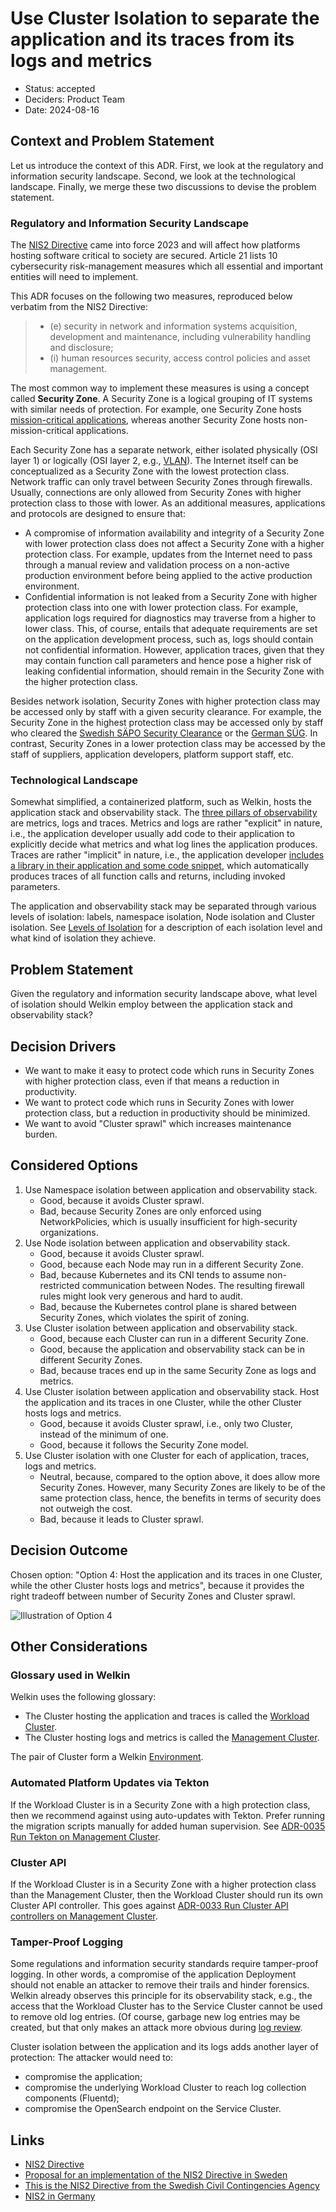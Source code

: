 # Use Cluster Isolation to separate the application and its traces from its logs and metrics

- Status: accepted
- Deciders: Product Team
- Date: 2024-08-16

## Context and Problem Statement

Let us introduce the context of this ADR.
First, we look at the regulatory and information security landscape.
Second, we look at the technological landscape.
Finally, we merge these two discussions to devise the problem statement.

### Regulatory and Information Security Landscape

The [NIS2 Directive](https://digital-strategy.ec.europa.eu/en/policies/nis2-directive) came into force 2023 and will affect how platforms hosting software critical to society are secured.
Article 21 lists 10 cybersecurity risk-management measures which all essential and important entities will need to implement.

This ADR focuses on the following two measures, reproduced below verbatim from the NIS2 Directive:

> - (e) security in network and information systems acquisition, development and maintenance, including vulnerability handling and disclosure;
> - (i) human resources security, access control policies and asset management.

The most common way to implement these measures is using a concept called **Security Zone**.
A Security Zone is a logical grouping of IT systems with similar needs of protection.
For example, one Security Zone hosts [mission-critical applications](https://en.wikipedia.org/wiki/Mission_critical), whereas another Security Zone hosts non-mission-critical applications.

Each Security Zone has a separate network, either isolated physically (OSI layer 1) or logically (OSI layer 2, e.g., [VLAN](https://en.wikipedia.org/wiki/VLAN)).
The Internet itself can be conceptualized as a Security Zone with the lowest protection class.
Network traffic can only travel between Security Zones through firewalls.
Usually, connections are only allowed from Security Zones with higher protection class to those with lower.
As an additional measures, applications and protocols are designed to ensure that:

- A compromise of information availability and integrity of a Security Zone with lower protection class does not affect a Security Zone with a higher protection class.
For example, updates from the Internet need to pass through a manual review and validation process on a non-active production environment before being applied to the active production environment.
- Confidential information is not leaked from a Security Zone with higher protection class into one with lower protection class.
For example, application logs required for diagnostics may traverse from a higher to lower class. This, of course, entails that adequate requirements are set on the application development process, such as, logs should contain not confidential information.
However, application traces, given that they may contain function call parameters and hence pose a higher risk of leaking confidential information, should remain in the Security Zone with the higher protection class.

Besides network isolation, Security Zones with higher protection class may be accessed only by staff with a given security clearance.
For example, the Security Zone in the highest protection class may be accessed only by staff who cleared the [Swedish SÄPO Security Clearance](https://sakerhetspolisen.se/ovriga-sidor/other-languages/english-engelska/what-we-do/protective-security.html) or the [German SÜG](https://de.wikipedia.org/wiki/Sicherheits%C3%BCberpr%C3%BCfungsgesetz).
In contrast, Security Zones in a lower protection class may be accessed by the staff of suppliers, application developers, platform support staff, etc.

### Technological Landscape

Somewhat simplified, a containerized platform, such as Welkin, hosts the application stack and observability stack.
The [three pillars of observability](https://www.oreilly.com/library/view/distributed-systems-observability/9781492033431/ch04.html) are metrics, logs and traces.
Metrics and logs are rather "explicit" in nature, i.e., the application developer usually add code to their application to explicitly decide what metrics and what log lines the application produces.
Traces are rather "implicit" in nature, i.e., the application developer [includes a library in their application and some code snippet](https://opentelemetry.io/docs/zero-code/python/example/), which automatically produces traces of all function calls and returns, including invoked parameters.

The application and observability stack may be separated through various levels of isolation: labels, namespace isolation, Node isolation and Cluster isolation.
See [Levels of Isolation](../user-guide/how-many-environments.md#levels-of-isolation) for a description of each isolation level and what kind of isolation they achieve.

## Problem Statement

Given the regulatory and information security landscape above, what level of isolation should Welkin employ between the application stack and observability stack?

## Decision Drivers

- We want to make it easy to protect code which runs in Security Zones with higher protection class, even if that means a reduction in productivity.
- We want to protect code which runs in Security Zones with lower protection class, but a reduction in productivity should be minimized.
- We want to avoid "Cluster sprawl" which increases maintenance burden.

## Considered Options

1. Use Namespace isolation between application and observability stack.
    - Good, because it avoids Cluster sprawl.
    - Bad, because Security Zones are only enforced using NetworkPolicies, which is usually insufficient for high-security organizations.
1. Use Node isolation between application and observability stack.
    - Good, because it avoids Cluster sprawl.
    - Good, because each Node may run in a different Security Zone.
    - Bad, because Kubernetes and its CNI tends to assume non-restricted communication between Nodes. The resulting firewall rules might look very generous and hard to audit.
    - Bad, because the Kubernetes control plane is shared between Security Zones, which violates the spirit of zoning.
1. Use Cluster isolation between application and observability stack.
    - Good, because each Cluster can run in a different Security Zone.
    - Good, because the application and observability stack can be in different Security Zones.
    - Bad, because traces end up in the same Security Zone as logs and metrics.
1. Use Cluster isolation between application and observability stack. Host the application and its traces in one Cluster, while the other Cluster hosts logs and metrics.
    - Good, because it avoids Cluster sprawl, i.e., only two Cluster, instead of the minimum of one.
    - Good, because it follows the Security Zone model.
1. Use Cluster isolation with one Cluster for each of application, traces, logs and metrics.
    - Neutral, because, compared to the option above, it does allow more Security Zones. However, many Security Zones are likely to be of the same protection class, hence, the benefits in terms of security does not outweigh the cost.
    - Bad, because it leads to Cluster sprawl.

## Decision Outcome

Chosen option: "Option 4: Host the application and its traces in one Cluster, while the other Cluster hosts logs and metrics", because it provides the right tradeoff between number of Security Zones and Cluster sprawl.

![Illustration of Option 4](img/0050-use-cluster-isolation.drawio.svg)

## Other Considerations

### Glossary used in Welkin

Welkin uses the following glossary:

- The Cluster hosting the application and traces is called the [Workload Cluster](../glossary.md#workload-cluster).
- The Cluster hosting logs and metrics is called the [Management Cluster](../glossary.md#management-cluster).

The pair of Cluster form a Welkin [Environment](../glossary.md#environment).

### Automated Platform Updates via Tekton

If the Workload Cluster is in a Security Zone with a high protection class, then we recommend against using auto-updates with Tekton.
Prefer running the migration scripts manually for added human supervision.
See [ADR-0035 Run Tekton on Management Cluster](0035-run-tekton-on-service-cluster.md).

### Cluster API

If the Workload Cluster is in a Security Zone with a higher protection class than the Management Cluster, then the Workload Cluster should run its own Cluster API controller.
This goes against [ADR-0033 Run Cluster API controllers on Management Cluster](0033-run-cluster-api-controllers-on-service-cluster.md).

### Tamper-Proof Logging

Some regulations and information security standards require tamper-proof logging.
In other words, a compromise of the application Deployment should not enable an attacker to remove their trails and hinder forensics.
Welkin already observes this principle for its observability stack, e.g., the access that the Workload Cluster has to the Service Cluster cannot be used to remove old log entries.
(Of course, garbage new log entries may be created, but that only makes an attack more obvious during [log review](../ciso-guide/log-review.md).

Cluster isolation between the application and its logs adds another layer of protection:
The attacker would need to:

- compromise the application;
- compromise the underlying Workload Cluster to reach log collection components (Fluentd);
- compromise the OpenSearch endpoint on the Service Cluster.

## Links

- [NIS2 Directive](https://digital-strategy.ec.europa.eu/en/policies/nis2-directive)
- [Proposal for an implementation of the NIS2 Directive in Sweden](https://www.regeringen.se/contentassets/1e56bf5cad214fc78eb80d91c11cccb6/nya-regler-om-cybersakerhet-sou-202418.pdf)
- [This is the NIS2 Directive from the Swedish Civil Contingencies Agency](https://www.msb.se/sv/amnesomraden/informationssakerhet-cybersakerhet-och-sakra-kommunikationer/krav-och-regler-inom-informationssakerhet-och-cybersakerhet/nis-direktivet/det-har-ar-nis2-direktivet/)
- [NIS2 in Germany](https://www.openkritis.de/eu/eu-nis-2-germany.html)
